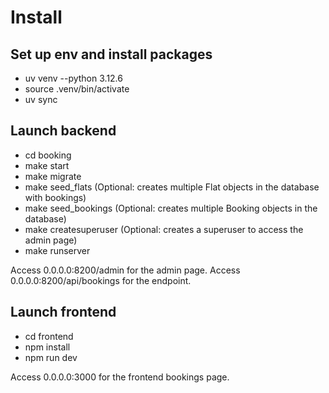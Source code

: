 # Install

## Set up env and install packages

* uv venv --python 3.12.6
* source .venv/bin/activate
* uv sync

## Launch backend

* cd booking
* make start
* make migrate
* make seed_flats (Optional: creates multiple Flat objects in the database with bookings)
* make seed_bookings (Optional: creates multiple Booking objects in the database)
* make createsuperuser (Optional: creates a superuser to access the admin page)
* make runserver

Access 0.0.0.0:8200/admin for the admin page.
Access 0.0.0.0:8200/api/bookings for the endpoint.

## Launch frontend

* cd frontend
* npm install
* npm run dev

Access 0.0.0.0:3000 for the frontend bookings page.
